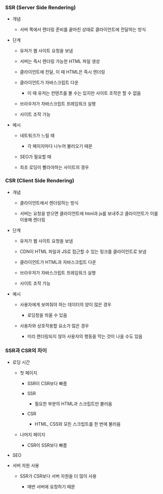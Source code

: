 ### SSR (Server Side Rendering)

- 개념
  
  - 서버 쪽에서 렌더링 준비를 끝마친 상태로 클라이언트에 전달하는 방식

- 단계
  
  - 유저가 웹 사이트 요청을 보냄
  
  - 서버는 즉시 렌더링 가능한 HTML 파일 생성
  
  - 클라이언트에 전달, 이 때 HTML은 즉시 렌더링
  
  - 클라이언트가 자바스크립트 다운
    
    - 이 때 유저는 컨텐츠를 볼 수는 있지만 사이트 조작은 할 수 없음
  
  - 브라우저가 자바스크립트 프레임워크 실행
  
  - 사이트 조작 가능

- 예시
  
  - 네트워크가 느릴 때
    
    - 각 페이지마다 나누어 불러오기 때문
  
  - SEO가 필요할 때
  
  - 최초 로딩이 빨라야하는 사이트의 경우

### CSR (Client Side Rendering)

- 개념
  
  - 클라이언트에서 렌더링하는 방식
  
  - 서버는 요청을 받으면 클라이언트에 html과 js를 보내주고 클라이언트가 이를 이용해 렌더링

- 단계
  
  - 유저가 웹 사이트 요청을 보냄
  
  - CDN이 HTML 파일과 JS로 접근할 수 있는 링크를 클라이언트로 보냄
  
  - 클라이언트가 HTML과 자바스크립트 다운
  
  - 브라우저가 자바스크립트 프레임워크 실행
  
  - 사이트 조작 가능

- 예시
  
  - 사용자에게 보여줘야 하는 데이터의 양이 많은 경우
    
    - 로딩창을 띄울 수 있음
  
  - 사용자와 상호작용할 요소가 많은 경우
    
    - 미리 렌더링되지 않아 사용자의 행동을 막는 것이 나을 수도 있음

### SSR과 CSR의 차이

- 로딩 시간
  
  - 첫 페이지
    
    - SSR이 CSR보다 빠름
    
    - SSR
      
      - 필요한 부분의 HTML과 스크립트만 불러옴
    
    - CSR
      
      - HTML, CSS와 모든 스크립트를 한 번에 불러옴
  
  - 나머지 페이지
    
    - CSR이 SSR보다 빠름

- SEO

- 서버 자원 사용
  
  - SSR가 CSR보다 서버 자원을 더 많이 사용
    
    - 매번 서버에 요청하기 때문
